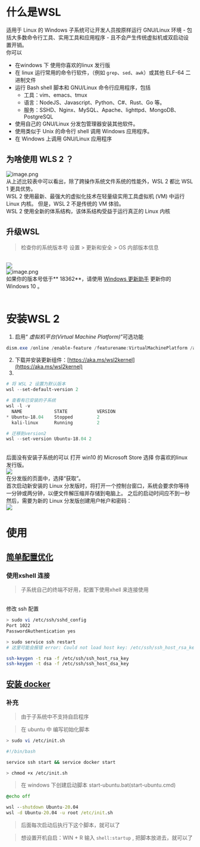 

# 什么是WSL
适用于 Linux 的 Windows 子系统可让开发人员按原样运行 GNU/Linux 环境 - 包括大多数命令行工具、实用工具和应用程序 - 且不会产生传统虚拟机或双启动设置开销。<br />你可以

- 在windows 下 使用你喜欢的linux 发行版
- 在 linux 运行常用的命令行软件，（例如 `grep`、`sed`、`awk`）或其他 ELF-64 二进制文件
- 运行 Bash shell 脚本和 GNU/Linux 命令行应用程序，包括
   - 工具：vim、emacs、tmux
   - 语言：NodeJS、Javascript、Python、C#、Rust、Go 等。
   - 服务：SSHD、Nginx、MySQL、Apache、lighttpd、MongoDB、PostgreSQL
- 使用自己的 GNU/Linux 分发包管理器安装其他软件。
- 使用类似于 Unix 的命令行 shell 调用 Windows 应用程序。
- 在 Windows 上调用 GNU/Linux 应用程序
## 为啥使用 WLS 2 ？
![image.png](https://cdn.nlark.com/yuque/0/2021/png/668312/1621773949639-ee89734e-1559-4aaa-a85e-1d834b67424a.png#align=left&display=inline&height=391&margin=%5Bobject%20Object%5D&name=image.png&originHeight=522&originWidth=987&size=32808&status=done&style=none&width=740)<br />
从上述比较表中可以看出，除了跨操作系统文件系统的性能外，WSL 2 都比 WSL 1 更具优势。<br />WSL 2 使用最新、最强大的虚拟化技术在轻量级实用工具虚拟机 (VM) 中运行 Linux 内核。 但是，WSL 2 不是传统的 VM 体验。<br />WSL 2 使用全新的体系结构，该体系结构受益于运行真正的 Linux 内核
## 升级WSL


> 检查你的系统版本号
> 设置 > 更新和安全 > OS 内部版本信息


<br />![](https://cdn.nlark.com/yuque/0/2021/png/668312/1621772801926-74ee6a22-981d-4835-abda-9b15453ccd63.png#align=left&display=inline&height=449&margin=%5Bobject%20Object%5D&originHeight=449&originWidth=1187&size=0&status=done&style=none&width=1187)<br />![image.png](https://cdn.nlark.com/yuque/0/2021/png/668312/1621773225117-acfb0797-f17b-45cf-a100-4258d511c90b.png#align=left&display=inline&height=262&margin=%5Bobject%20Object%5D&name=image.png&originHeight=262&originWidth=550&size=12246&status=done&style=none&width=550)<br />
如果你的版本号低于** 18362**，请使用 [Windows 更新助手](https://www.microsoft.com/zh-cn/software-download/windows10) 更新你的 Windows 10 。<br />
<br />

# 安装WSL 2


1. 启用“ _虚拟机平台(Virtual Machine Platform)_”可选功能


```powershell
dism.exe /online /enable-feature /featurename:VirtualMachinePlatform /all /norestart
```

2. 下载并安装更新组件：[https://aka.ms/wsl2kernel](https://aka.ms/wsl2kernel)
2. <br />



```powershell
# 将 WSL 2 设置为默认版本
wsl --set-default-version 2

# 查看有已安装的子系统
wsl -l -v
  NAME            STATE           VERSION
* Ubuntu-18.04    Stopped         2
  kali-linux      Running         2

# 迁移到version2
wsl --set-version Ubuntu-18.04 2
```

<br />后面没有安装子系统的可以 打开 win10 的 Microsoft Store 选择 你喜欢的linux 发行版。<br />![](https://cdn.nlark.com/yuque/0/2021/png/668312/1621773443828-3dc4dfc9-61a3-4e02-80d8-4a88893c4be1.png#align=left&display=inline&height=795&margin=%5Bobject%20Object%5D&originHeight=1060&originWidth=1593&size=0&status=done&style=none&width=1195)<br />在分发版的页面中，选择“获取”。<br />首次启动新安装的 Linux 分发版时，将打开一个控制台窗口，系统会要求你等待一分钟或两分钟，以便文件解压缩并存储到电脑上。 之后的启动时间应不到一秒<br />然后，需要为新的 Linux 分发版创建用户帐户和密码：<br />![](https://cdn.nlark.com/yuque/0/2021/png/668312/1621773649289-a75b0370-c147-41bb-92ce-1a00e19a8f3f.png#align=left&display=inline&height=575&margin=%5Bobject%20Object%5D&originHeight=766&originWidth=1348&size=0&status=done&style=none&width=1011)
# 
# 使用


## [简单配置优化](http://blog.lingwenlong.com/2020/04/22/ubuntu-tips/)


### 使用xshell 连接


> 子系统自己的终端不好用，配置下使用xhell 来连接使用


<br />修改 ssh 配置<br />

```bash
> sudo vi /etc/ssh/sshd_config
Port 1022
PasswordAuthentication yes

> sudo service ssh restart
# 这里可能会报错 error: Could not load host key: /etc/ssh/ssh_host_rsa_key ...

ssh-keygen -t rsa -f /etc/ssh/ssh_host_rsa_key 
ssh-keygen -t dsa -f /etc/ssh/ssh_host_dsa_key
```


## [安装 docker](../k8s&container/docker_install.md)


### 补充


> 由于子系统中不支持自启程序



> 在 ubuntu 中 编写初始化脚本



```bash
> sudo vi /etc/init.sh

#!/bin/bash

service ssh start && service docker start

> chmod +x /etc/init.sh
```


> 在 windows 下创建启动脚本 start-ubuntu.bat(start-ubuntu.cmd)



```cmd
@echo off

wsl --shutdown Ubuntu-20.04
wsl -d Ubuntu-20.04 -u root /etc/init.sh
```


> 后面每次启动后执行下这个脚本，就可以了



> 想设置开机自启：WIN + R 输入 `shell:startup` , 把脚本放进去，就可以了

